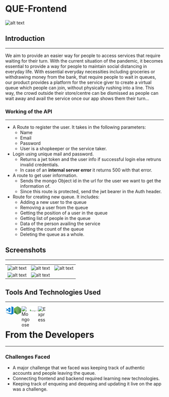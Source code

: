 # QUE-Frontend

![alt text](https://static.toiimg.com/thumb/msid-71966504,width-1200,height-900,resizemode-4/.jpg)

## Introduction

---

We aim to provide an easier way for people to access services that require waiting for their turn. With the current situation of the pandemic, it becomes essential to provide a way for people to maintain social distancing in everyday life. With essential everyday necessities including groceries or withdrawing money from the bank, that require people to wait in queues, our product provides a platform for the service giver to create a virtual queue which people can join, without physically rushing into a line. This way, the crowd outside their store/centre can be dismissed as people can wait away and avail the service once our app shows them their turn...

### Working of the API

---

- A Route to register the user. It takes in the following parameters:
  - Name
  - Email
  - Password
  - User is a shopkeeper or the service taker.
- Login using unique mail and password.
  - Returns a jwt token and the user info if successful login else retruns invalid credentials.
  - In case of an <strong>internal server error</strong> it returns 500 with that error.
- A route to get user information.
  - Sends the mongo Object id in the url for the user we want to get the information of.
  - Since this route is protected, send the jwt bearer in the Auth header.
- Route for creating new queue. It includes:
  - Adding a new user to the queue
  - Removing a user from the queue
  - Getting the position of a user in the queue
  - Getting list of people in the queue
  - Data of the person availing the service
  - Getting the count of the queue
  - Deleting the queue as a whole.

## Screenshots

---

|                                |                                |                                |
| :----------------------------: | :----------------------------: | :----------------------------: |
| ![alt text]("/img/SS/ss1.jpg") | ![alt text]("/img/SS/ss2.jpg") | ![alt text]("/img/SS/ss3.jpg") |
| ![alt text]("/img/SS/ss4.jpg") | ![alt text]("/img/SS/ss5.jpg") |

## Tools And Technologies Used

---

<img align="left" alt="Visual Studio Code" width="26px" height="26px" src="https://raw.githubusercontent.com/github/explore/80688e429a7d4ef2fca1e82350fe8e3517d3494d/topics/visual-studio-code/visual-studio-code.png" />
<img align="left" alt="Node.js" width="26px" src="https://raw.githubusercontent.com/github/explore/80688e429a7d4ef2fca1e82350fe8e3517d3494d/topics/nodejs/nodejs.png" />
<img align="left" alt="Mongoose" width="26px" src="https://cms-assets.tutsplus.com/uploads/users/34/posts/29527/preview_image/mongoose.jpg" />
<img align="left" alt="MongoDB" width="26px" src="https://raw.githubusercontent.com/github/explore/80688e429a7d4ef2fca1e82350fe8e3517d3494d/topics/mongodb/mongodb.png" />
<img align="left" alt="Express" width="26px" src="https://p7.hiclipart.com/preview/780/57/127/node-js-javascript-database-mongodb-native.jpg" />
<br></br>

# From the Developers

---

### Challenges Faced

- A major challenge that we faced was keeping track of authentic accounts and people leaving the queue.
- Connecting frontend and backend required learning new technologies.
- Keeping track of enqueing and dequeing and updating it live on the app was a challenge.
